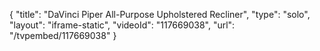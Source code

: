 {
    "title": "DaVinci Piper All-Purpose Upholstered Recliner",
    "type": "solo",
    "layout": "iframe-static",
    "videoId": "117669038",
    "url": "\/tvpembed\/117669038"
}